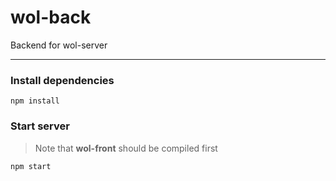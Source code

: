 # wol-back
Backend for wol-server

* * *

### Install dependencies
```
npm install
```

### Start server
> Note that **wol-front** should be compiled first
```
npm start
```